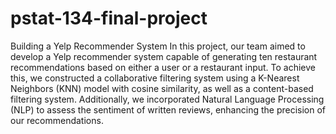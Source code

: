 # pstat-134-final-project
Building a Yelp Recommender System
In this project, our team aimed to develop a Yelp recommender system capable of generating ten restaurant recommendations based on either a user or a restaurant input. To achieve this, we constructed a collaborative filtering system using a K-Nearest Neighbors (KNN) model with cosine similarity, as well as a content-based filtering system. Additionally, we incorporated Natural Language Processing (NLP) to assess the sentiment of written reviews, enhancing the precision of our recommendations.
